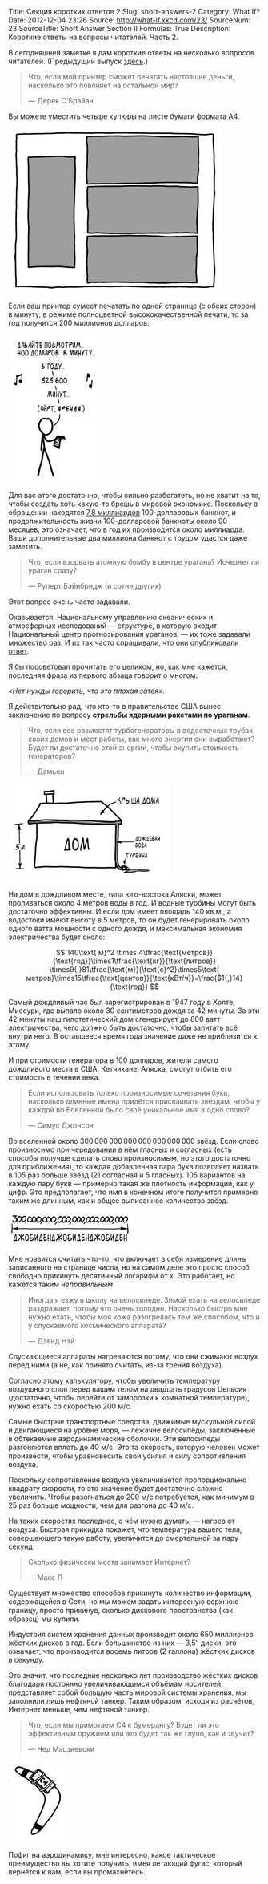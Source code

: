 Title: Секция коротких ответов 2
Slug: short-answers-2
Category: What If?
Date: 2012-12-04 23:26
Source: http://what-if.xkcd.com/23/
SourceNum: 23
SourceTitle: Short Answer Section II
Formulas: True
Description: Короткие ответы на вопросы читателей. Часть 2.

В сегодняшней заметке я дам короткие ответы на несколько вопросов читателей. (Предыдущий выпуск [здесь](/short-answers/).)

> Что, если мой принтер сможет печатать настоящие деньги, насколько это повлияет на остальной мир?
>
> — Дерек О’Брайан

Вы можете уместить четыре купюры на листе бумаги формата А4.

![](/uploads/023-short-answers-2/short_bills.png "Эти заметки являются законным платежным средством для всех долгов: государственных, частных, юридических, родовых, эмоциональных и жизни вуки.")

Если ваш принтер сумеет печатать по одной странице (с обеих сторон) в минуту, в режиме полноцветной высококачественной печати, то за год получится 200 миллионов долларов.

![](/uploads/023-short-answers-2/short_rent_ru.png "Фальшивомонетчик использует мотив песни “seasons of love”, чтобы выяснить свой годовой доход.")

Для вас этого достаточно, чтобы сильно разбогатеть, но не хватит на то, чтобы создать хоть какую-то брешь в мировой экономике. Поскольку в обращении находятся [7,8 миллиардов](http://www.federalreserve.gov/paymentsystems/coin_currcircvolume.htm) 100-долларовых банкнот, и продолжительность жизни 100-долларовой банкноты около 90 месяцев, это означает, что в год их производится около миллиарда. Ваши дополнительные два миллиона банкнот с трудом удастся даже заметить.

> Что, если взорвать атомную бомбу в центре урагана? Исчезнет ли ураган сразу?
>
> — Руперт Бэйнбридж (и сотни других)

Этот вопрос очень часто задавали.

Оказывается, Национальному управлению океанических и атмосферных исследований — структуре, в которую входит Национальный центр прогнозирования ураганов, — их тоже задавали множество раз. И их так часто спрашивали, что они [опубликовали ответ](http://www.aoml.noaa.gov/hrd/tcfaq/C5c.html).

Я бы посоветовал прочитать его целиком, но, как мне кажется, последняя фраза из первого абзаца говорит о многом:

_«Нет нужды говорить, что это плохая затея»._

Я действительно рад, что кто-то в правительстве США вынес заключение по вопросу **стрельбы ядерными ракетами по ураганам**.

> Что, если все разместят турбогенераторы в водосточных трубах своих домов и мест работы, как много энергии они выработают? Будет ли достаточно этой энергии, чтобы окупить стоимость генераторов?
>
> — Дамьен

![](/uploads/023-short-answers-2/short_damien_ru.png "Дом, использующий дождь стекающий по крыше, чтобы крутить лопасти турбины.")

На дом в дождливом месте, типа юго-востока Аляски, может проливаться около 4 метров воды в год. И водные турбины могут быть достаточно эффективны. И если дом имеет площадь 140 кв.м., а водостоки имеют высоту в 5 метров, то он будет генерировать около одного ватта мощности с одного дождя, и максимальная экономия электричества будет около:

$$ 140\text{ м}^2 \times 4\tfrac{\text{метров}}{\text{год}}\times1\tfrac{\text{кг}}{\text{литров}} \times9{,}81\tfrac{\text{м}}{\text{с}^2}\times5\text{ метров}\times15\tfrac{\text{центов}}{\text{кВт/ч}}=\frac{$1{,}14}{\text{год}} $$

Самый дождливый час был зарегистрирован в 1947 году в Холте, Миссури, где выпало около 30 сантиметров дождя за 42 минуты. За эти 42 минуты наш гипотетический дом сгенерирует до 800 ватт электричества, чего должно быть достаточно, чтобы запитать всё внутри него. В оставшееся время года значение даже не приблизится к этому.

И при стоимости генератора в 100 долларов, жители самого дождливого места в США, Кетчикане, Аляска, смогут отбить его стоимость в течении века.

> Если использовать только произносимые сочетания букв, насколько длинные имена придётся присваивать звёздам, чтобы у каждой во Вселенной было своё уникальное имя в одно слово?
>
> — Симус Джонсон

Во вселенной около 300&thinsp;000&thinsp;000&thinsp;000&thinsp;000&thinsp;000&thinsp;000&thinsp;000 звёзд. Если слово произносимо при чередовании в нём гласных и согласных (есть способы получше сделать слово произносимым, но этого достаточно для приближения), то каждая добавленная пара букв позволяет назвать в 105 раз больше звёзд (21 согласная и 5 гласных). 105 вариантов на каждую пару букв — примерно такая же плотность информации, как у цифр. Это предполагает, что имя в конечном итоге получится примерно таким же длинным, как и общее выписанное количество звёзд.

![](/uploads/023-short-answers-2/short_stars_ru.png "Звёзды, называемые Джо Байден.")

Мне нравится считать что-то, что включает в себя измерение длины записанного на странице числа, но на самом деле это просто способ свободно прикинуть десятичный логарифм от x. Это работает, но кажется таким _неправильным_.

> Иногда я езжу в школу на велосипеде. Зимой ехать на велосипеде раздражает, потому что очень холодно. Насколько быстро мне нужно ехать, чтобы моя кожа разогрелась тем же способом, что и у спускаемого космического аппарата?
>
> — Дэвид Нэй

Спускающиеся аппараты нагреваются потому, что они сжимают воздух перед ними (а не, как принято считать, из-за трения воздуха).

Согласно [этому калькулятору](http://www.grc.nasa.gov/WWW/BGH/stagtmp.html), чтобы увеличить температуру воздушного слоя перед вашим телом на двадцать градусов Цельсия (достаточно, чтобы перейти от заморозки к комнатной температуре), нужно ехать со скоростью 200 м/с.

Самые быстрые транспортные средства, движимые мускульной силой и двигающиеся на уровне моря, — лежачие велосипеды, заключённые в обтекаемые аэродинамические оболочки. Эти велосипеды разгоняются вплоть до 40 м/с. Это та скорость, которую человек может произвести, чтобы уравновесить свои усилия и силу сопротивления воздуха.

Поскольку сопротивление воздуха увеличивается пропорционально квадрату скорости, то это значение будет достаточно сложно увеличить. Чтобы разогнаться до 200 м/с потребуется, как минимум в 25 раз больше мощности, чем для разгона до 40 м/с.

На таких скоростях последнее, о чём нужно думать, — нагрев от воздуха. Быстрая прикидка покажет, что температура вашего тела, совершающего такую работу, увеличится до смертельной за пару секунд.

> Сколько физически места занимает Интернет?
>
> — Макс Л

Существует множество способов прикинуть количество информации, содержащейся в Сети, но мы можем задать интересную верхнюю границу, просто прикинув, сколько дискового пространства (как образец) мы купили.

Индустрия систем хранения данных производит около 650 миллионов жёстких дисков в год. Если большинство из них — 3,5″ диски, это означает, что производится восемь литров (2 галлона) жёстких дисков в секунду.

Это значит, что последние несколько лет производство жёстких дисков благодаря постоянно увеличивающимся объёмам носителей представляет собой большую часть мировой системы хранения, мы заполнили лишь нефтяной танкер. Таким образом, исходя из расчётов, Интернет меньше, чем нефтяной танкер.

> Что, если мы примотаем C4 к бумерангу? Будет ли это эффективным оружием или это будет так же глупо, как и звучит?
>
> — Чед Мацзиевски

![](/uploads/023-short-answers-2/short_c4.png "Это второй.")

Пофиг на аэродинамику, мне интересно, какое тактическое преимущество вы хотите получить, имея летающий фугас, который вернётся к вам, если вы промахнётесь.
